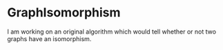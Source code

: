 GraphIsomorphism
================

I am working on an original algorithm which would tell whether or not two graphs have an isomorphism. 
